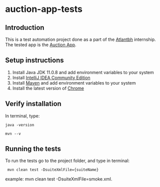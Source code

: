 # auction-app-tests

## Introduction

This is a test automation project done as a part of the [Atlantbh](https://www.atlantbh.com/) internship. The tested app is the [Auction App](https://auction-app-test.netlify.app/).

## Setup instructions

1. Install Java JDK 11.0.8 and add environment variables to your system
2. Install [IntelliJ IDEA Community Edition](https://www.jetbrains.com/idea/download)
3. Install [Maven](https://downloads.apache.org/maven/maven-3/3.6.3/binaries/apache-maven-3.6.3-bin.zip) and add environment variables to your system
4. Install the latest version of [Chrome](https://www.google.com/intl/en/chrome/)

 ## Verify installation
 
 In terminal, type:
 
 ```
 java -version
 ```
 ```
 mvn --v
 ```
 
 ## Running the tests

To run the tests go to the project folder, and type in terminal:

```
 mvn clean test -DsuiteXmlFile={suiteName}
 ```
example: mvn clean test -DsuiteXmlFile=smoke.xml.

